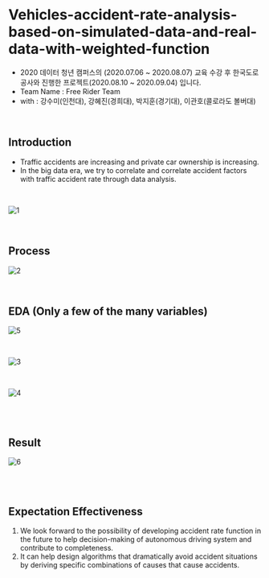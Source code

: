 # Vehicles-accident-rate-analysis-based-on-simulated-data-and-real-data-with-weighted-function
 + 2020 데이터 청년 캠퍼스의 (2020.07.06 ~ 2020.08.07) 교육 수강 후 한국도로공사와 진행한 프로젝트(2020.08.10 ~ 2020.09.04) 입니다.
 + Team Name : Free Rider Team
 + with : 강수미(인천대), 강혜진(경희대), 박지훈(경기대), 이관호(콜로라도 볼버대)
 
 <br>
 
 ## Introduction
 + Traffic accidents are increasing and private car ownership is increasing.
 + In the big data era, we try to correlate and correlate accident factors with traffic accident rate through data analysis.
 <br>
 
 ![1](https://user-images.githubusercontent.com/50494545/92585714-4a2ffe00-f2d0-11ea-9c94-bb783a2539bb.PNG)

<br>

## Process
![2](https://user-images.githubusercontent.com/50494545/92585826-6c298080-f2d0-11ea-921d-1999a03a88fc.PNG)

<br>

## EDA (Only a few of the many variables)

![5](https://user-images.githubusercontent.com/50494545/92586053-bc084780-f2d0-11ea-9f79-20e34339bdf2.PNG)

<br>

![3](https://user-images.githubusercontent.com/50494545/92586060-bd397480-f2d0-11ea-997d-67df96978cdc.PNG)

<br>

![4](https://user-images.githubusercontent.com/50494545/92586063-bd397480-f2d0-11ea-8be1-1755254f9fde.PNG)

<br>
<br>

## Result
![6](https://user-images.githubusercontent.com/50494545/92586135-d510f880-f2d0-11ea-81ad-c71892c816d5.PNG)

<br>
<br>

## Expectation Effectiveness
1. We look forward to the possibility of developing accident rate function in the future to help decision-making of autonomous driving system and contribute to completeness.
2. It can help design algorithms that dramatically avoid accident situations by deriving specific combinations of causes that cause accidents.



